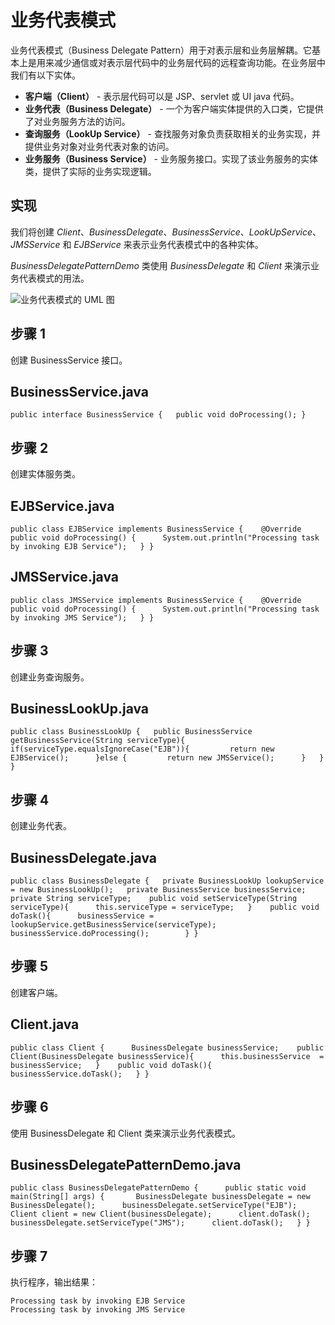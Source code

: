 # 业务代表模式

业务代表模式（Business Delegate Pattern）用于对表示层和业务层解耦。它基本上是用来减少通信或对表示层代码中的业务层代码的远程查询功能。在业务层中我们有以下实体。

- **客户端（Client）** - 表示层代码可以是 JSP、servlet 或 UI java 代码。
- **业务代表（Business Delegate）** - 一个为客户端实体提供的入口类，它提供了对业务服务方法的访问。
- **查询服务（LookUp Service）** - 查找服务对象负责获取相关的业务实现，并提供业务对象对业务代表对象的访问。
- **业务服务（Business Service）** - 业务服务接口。实现了该业务服务的实体类，提供了实际的业务实现逻辑。

## 实现

我们将创建 *Client*、*BusinessDelegate*、*BusinessService*、*LookUpService*、*JMSService* 和 *EJBService* 来表示业务代表模式中的各种实体。

*BusinessDelegatePatternDemo* 类使用 *BusinessDelegate* 和 *Client* 来演示业务代表模式的用法。

![业务代表模式的 UML 图](https://www.runoob.com/wp-content/uploads/2014/08/business.svg)

## 步骤 1

创建 BusinessService 接口。

## BusinessService.java

```
public interface BusinessService {   public void doProcessing(); }
```



## 步骤 2

创建实体服务类。

## EJBService.java

```
public class EJBService implements BusinessService {    @Override   public void doProcessing() {      System.out.println("Processing task by invoking EJB Service");   } }
```



## JMSService.java

```
public class JMSService implements BusinessService {    @Override   public void doProcessing() {      System.out.println("Processing task by invoking JMS Service");   } }
```



## 步骤 3

创建业务查询服务。

## BusinessLookUp.java

```
public class BusinessLookUp {   public BusinessService getBusinessService(String serviceType){      if(serviceType.equalsIgnoreCase("EJB")){         return new EJBService();      }else {         return new JMSService();      }   } }
```



## 步骤 4

创建业务代表。

## BusinessDelegate.java

```
public class BusinessDelegate {   private BusinessLookUp lookupService = new BusinessLookUp();   private BusinessService businessService;   private String serviceType;    public void setServiceType(String serviceType){      this.serviceType = serviceType;   }    public void doTask(){      businessService = lookupService.getBusinessService(serviceType);      businessService.doProcessing();        } }
```



## 步骤 5

创建客户端。

## Client.java

```
public class Client {      BusinessDelegate businessService;    public Client(BusinessDelegate businessService){      this.businessService  = businessService;   }    public void doTask(){            businessService.doTask();   } }
```



## 步骤 6

使用 BusinessDelegate 和 Client 类来演示业务代表模式。

## BusinessDelegatePatternDemo.java

```
public class BusinessDelegatePatternDemo {      public static void main(String[] args) {       BusinessDelegate businessDelegate = new BusinessDelegate();      businessDelegate.setServiceType("EJB");       Client client = new Client(businessDelegate);      client.doTask();       businessDelegate.setServiceType("JMS");      client.doTask();   } }
```



## 步骤 7

执行程序，输出结果：

```
Processing task by invoking EJB Service
Processing task by invoking JMS Service
```